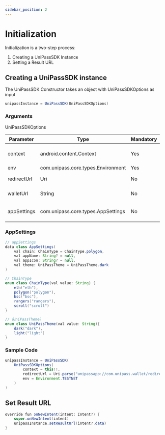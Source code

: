 ```yaml
---
sidebar_position: 2
---
```


# Initialization

Initialization is a two-step process:

1. Creating a UniPassSDK Instance
2. Setting a Result URL

## Creating a UniPassSDK instance

The UniPassSDK Constructor takes an object with UniPassSDKOptions as input

```java
unipassInstance = UniPassSDK(UniPassSDKOptions)
```

### Arguments

UniPassSDKOptions

| Parameter   | Type                               | Mandatory | Description                                                              |
| ----------- | ---------------------------------- | -------- | ------------------------------------------------------------------------- |
| context     | android.content.Context            | Yes      | Android context to launch UniPass Wallet, usually is the current activity |
| env         | com.unipass.core.types.Environment | Yes      | SDK Environment                                                           |
| redirectUrl | Uri                                | No       | URL that UniPassSDK will redirect API responses                           |
| walletUrl   | String                             | No       | UniPass Wallet Url，Default is https://testnet.wallet.unipass.id          |
| appSettings | com.unipass.core.types.AppSettings | No       | configuration optional object to use custom app settings. Refer [AppSettings](#appsettings) for more info  |

### AppSettings

```java
// appSettings
data class AppSettings(
    val chain: ChainType = ChainType.polygon,
    val appName: String? = null,
    val appIcon: String? = null,
    val theme: UniPassTheme = UniPassTheme.dark
)

// ChainType
enum class ChainType(val value: String) {
    eth("eth"),
    polygon("polygon"),
    bsc("bsc"),
    rangers("rangers"),
    scroll("scroll")
}

//（UniPassTheme）
enum class UniPassTheme(val value: String){
    dark("dark"),
    light("light")
}
```

### Sample Code

```java
unipassInstance = UniPassSDK(
    UniPassSDKOptions(
        context = this!!,
        redirectUrl = Uri.parse("unipassapp://com.unipass.wallet/redirect"),
        env = Environment.TESTNET
    )
)
```

## Set Result URL

```java
override fun onNewIntent(intent: Intent?) {
    super.onNewIntent(intent)
    unipassInstance.setResultUrl(intent?.data)
}
```
